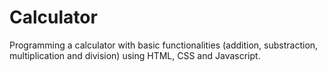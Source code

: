# Calculator
Programming a calculator with basic functionalities (addition, substraction, multiplication and division) using HTML, CSS and Javascript.
